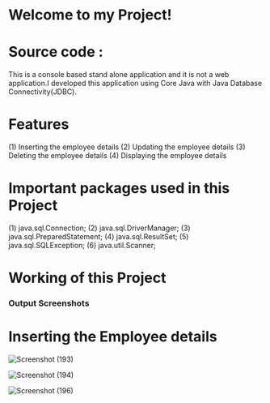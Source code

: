 # Welcome to my Project!

# Source code :

This is a  console based stand alone  application and  it is not a  web application.I developed this  application using  Core Java with Java Database Connectivity(JDBC).

# Features

(1) Inserting the employee details 
(2) Updating the employee details 
(3) Deleting the employee details 
(4) Displaying the employee details 

# Important packages used in this Project

(1) java.sql.Connection;
(2) java.sql.DriverManager;
(3) java.sql.PreparedStatement;
(4) java.sql.ResultSet;
(5) java.sql.SQLException;
(6) java.util.Scanner;

# Working of this Project
### Output Screenshots

# Inserting the Employee details

![Screenshot (193)](https://github.com/Sathwik-07/Employee-Management-System/assets/130444732/1f925a22-5771-49f8-90fb-bd7e1892c7ba)


![Screenshot (194)](https://github.com/Sathwik-07/Employee-Management-System/assets/130444732/a8fc19be-075a-4dcd-a0b4-de003013153e)


![Screenshot (196)](https://github.com/Sathwik-07/Employee-Management-System/assets/130444732/71b76350-fe4a-4c47-a474-84815f2f0019)



